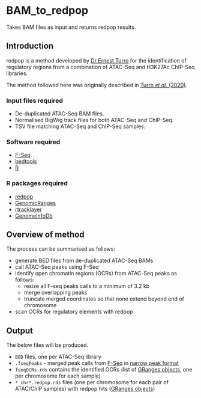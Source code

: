 # BAM_to_redpop
Takes BAM files as input and returns redpop results.

## Introduction
redpop is a method developed by [Dr Ernest Turro](https://www.mountsinai.org/profiles/ernest-turro) for the identification of regulatory regions from a combination of ATAC-Seq and H3K27Ac ChIP-Seq libraries.

The method followed here was originally described in [Turro *et al.* (2020)](https://www.nature.com/articles/s41586-020-2434-2).

### Input files required
- De-duplicated ATAC-Seq BAM files.
- Normalised BigWig track files for both ATAC-Seq and ChIP-Seq.
- TSV file matching ATAC-Seq and ChIP-Seq samples.

### Software required
- [F-Seq](https://github.com/aboyle/F-seq)
- [bedtools](https://bedtools.readthedocs.io/)
- [R](https://www.r-project.org/)

### R packages required
- [redpop](https://gitlab.haem.cam.ac.uk/et341/redpop/)
- [GenomicRanges](https://bioconductor.org/packages/release/bioc/html/GenomicRanges.html)
- [rtracklayer](https://bioconductor.org/packages/release/bioc/html/rtracklayer.html)
- [GenomeInfoDb](https://bioconductor.org/packages/release/bioc/html/GenomeInfoDb.html)

## Overview of method
The process can be summarised as follows:
- generate BED files from de-duplicated ATAC-Seq BAMs
- call ATAC-Seq peaks using F-Seq
- identify open chromatin regions (OCRs) from ATAC-Seq peaks as follows:
    - resize all F-seq peaks calls to a minimum of 3.2 kb
    - merge overlapping peaks
    - truncate merged coordinates so that none extend beyond end of chromosome
- scan OCRs for regulatory elements with redpop

## Output
The below files will be produced.
- `BED` files, one per ATAC-Seq library
- `.fseqPeaks` - merged peak calls from [F-Seq](https://github.com/aboyle/F-seq) in [narrow peak format](https://software.broadinstitute.org/software/igv/node/270)
- `fseqOCRs.rds` contains the identified OCRs (list of [GRanges objects](https://bioconductor.org/packages/devel/bioc/vignettes/GenomicRanges/inst/doc/GenomicRangesIntroduction.html), one per chromosome for each sample)
- `*_chr*.redpop.rds` files (one per chromosome for each pair of ATAC/ChIP samples) with redpop hits ([GRanges objects](https://bioconductor.org/packages/devel/bioc/vignettes/GenomicRanges/inst/doc/GenomicRangesIntroduction.html))
